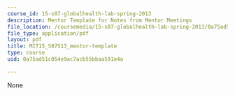 ```yaml
---
course_id: 15-s07-globalhealth-lab-spring-2013
description: Mentor Template for Notes from Mentor Meetings
file_location: /coursemedia/15-s07-globalhealth-lab-spring-2013/0a75ad51c054e9ac7acb55bbaa591e4a_MIT15_S07S13_mentor-template.pdf
file_type: application/pdf
layout: pdf
title: MIT15_S07S13_mentor-template
type: course
uid: 0a75ad51c054e9ac7acb55bbaa591e4a

---
```

None